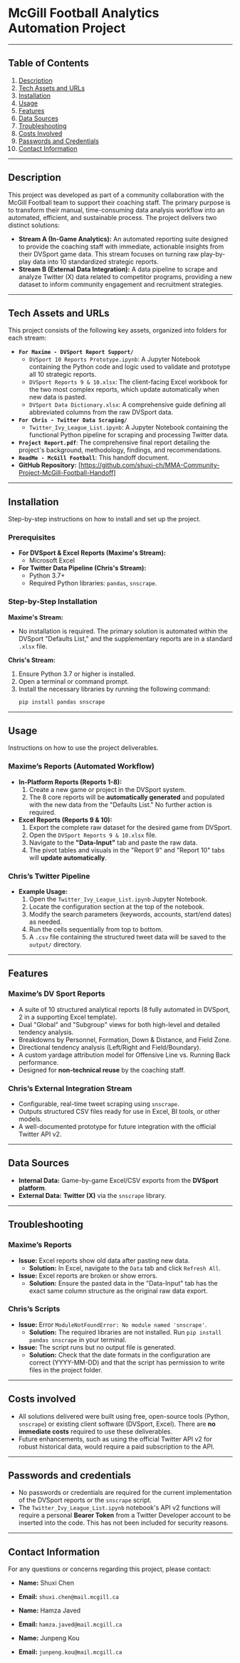 # McGill Football Analytics Automation Project

---

## Table of Contents
1.  [Description](#description)
2.  [Tech Assets and URLs](#tech-assets-and-urls)
3.  [Installation](#installation)
4.  [Usage](#usage)
5.  [Features](#features)
6.  [Data Sources](#data-sources)
7.  [Troubleshooting](#troubleshooting)
8.  [Costs Involved](#costs-involved)
9.  [Passwords and Credentials](#passwords-and-credentials)
10. [Contact Information](#contact-information)

---

## Description
This project was developed as part of a community collaboration with the McGill Football team to support their coaching staff. The primary purpose is to transform their manual, time-consuming data analysis workflow into an automated, efficient, and sustainable process. The project delivers two distinct solutions:

*   **Stream A (In-Game Analytics):** An automated reporting suite designed to provide the coaching staff with immediate, actionable insights from their DVSport game data. This stream focuses on turning raw play-by-play data into 10 standardized strategic reports.
*   **Stream B (External Data Integration):** A data pipeline to scrape and analyze Twitter (X) data related to competitor programs, providing a new dataset to inform community engagement and recruitment strategies.

---

## Tech Assets and URLs
This project consists of the following key assets, organized into folders for each stream:

*   **`For Maxime - DVSport Report Support/`**
    *   `DVSport 10 Reports Prototype.ipynb`: A Jupyter Notebook containing the Python code and logic used to validate and prototype all 10 strategic reports.
    *   `DVSport Reports 9 & 10.xlsx`: The client-facing Excel workbook for the two most complex reports, which update automatically when new data is pasted.
    *   `DVSport Data Dictionary.xlsx`: A comprehensive guide defining all abbreviated columns from the raw DVSport data.
*   **`For Chris - Twitter Data Scraping/`**
    *   `Twitter_Ivy_League_List.ipynb`: A Jupyter Notebook containing the functional Python pipeline for scraping and processing Twitter data.
*   **`Project Report.pdf`**: The comprehensive final report detailing the project's background, methodology, findings, and recommendations.
*   **`ReadMe - McGill Football`**: This handoff document.
*   **GitHub Repository:** [https://github.com/shuxi-ch/MMA-Community-Project-McGill-Football-Handoff]

---

## Installation
Step-by-step instructions on how to install and set up the project.

### Prerequisites
*   **For DVSport & Excel Reports (Maxime's Stream):**
    *   Microsoft Excel
*   **For Twitter Data Pipeline (Chris's Stream):**
    *   Python 3.7+
    *   Required Python libraries: `pandas`, `snscrape`.

### Step-by-Step Installation
**Maxime's Stream:**
*   No installation is required. The primary solution is automated within the DVSport "Defaults List," and the supplementary reports are in a standard `.xlsx` file.

**Chris's Stream:**
1.  Ensure Python 3.7 or higher is installed.
2.  Open a terminal or command prompt.
3.  Install the necessary libraries by running the following command:
    ```bash
    pip install pandas snscrape
    ```

---

## Usage
Instructions on how to use the project deliverables.

### Maxime’s Reports (Automated Workflow)
*   **In-Platform Reports (Reports 1-8):**
    1.  Create a new game or project in the DVSport system.
    2.  The 8 core reports will be **automatically generated** and populated with the new data from the "Defaults List." No further action is required.
*   **Excel Reports (Reports 9 & 10):**
    1.  Export the complete raw dataset for the desired game from DVSport.
    2.  Open the `DVSport Reports 9 & 10.xlsx` file.
    3.  Navigate to the **"Data-Input"** tab and paste the raw data.
    4.  The pivot tables and visuals in the "Report 9" and "Report 10" tabs will **update automatically**.

### Chris’s Twitter Pipeline
*   **Example Usage:**
    1.  Open the `Twitter_Ivy_League_List.ipynb` Jupyter Notebook.
    2.  Locate the configuration section at the top of the notebook.
    3.  Modify the search parameters (keywords, accounts, start/end dates) as needed.
    4.  Run the cells sequentially from top to bottom.
    5.  A `.csv` file containing the structured tweet data will be saved to the `output/` directory.

---

## Features

### Maxime’s DV Sport Reports
*   A suite of 10 structured analytical reports (8 fully automated in DVSport, 2 in a supporting Excel template).
*   Dual "Global" and "Subgroup" views for both high-level and detailed tendency analysis.
*   Breakdowns by Personnel, Formation, Down & Distance, and Field Zone.
*   Directional tendency analysis (Left/Right and Field/Boundary).
*   A custom yardage attribution model for Offensive Line vs. Running Back performance.
*   Designed for **non-technical reuse** by the coaching staff.

### Chris’s External Integration Stream
*   Configurable, real-time tweet scraping using `snscrape`.
*   Outputs structured CSV files ready for use in Excel, BI tools, or other models.
*   A well-documented prototype for future integration with the official Twitter API v2.

---

## Data Sources
*   **Internal Data:** Game-by-game Excel/CSV exports from the **DVSport platform**.
*   **External Data:** **Twitter (X)** via the `snscrape` library.

---

## Troubleshooting

### Maxime’s Reports
*   **Issue:** Excel reports show old data after pasting new data.
    *   **Solution:** In Excel, navigate to the `Data` tab and click `Refresh All`.
*   **Issue:** Excel reports are broken or show errors.
    *   **Solution:** Ensure the pasted data in the "Data-Input" tab has the exact same column structure as the original raw data export.

### Chris’s Scripts
*   **Issue:** Error `ModuleNotFoundError: No module named 'snscrape'`.
    *   **Solution:** The required libraries are not installed. Run `pip install pandas snscrape` in your terminal.
*   **Issue:** The script runs but no output file is generated.
    *   **Solution:** Check that the date formats in the configuration are correct (YYYY-MM-DD) and that the script has permission to write files in the project folder.

---

## Costs involved
*   All solutions delivered were built using free, open-source tools (Python, `snscrape`) or existing client software (DVSport, Excel). There are **no immediate costs** required to use these deliverables.
*   Future enhancements, such as using the official Twitter API v2 for robust historical data, would require a paid subscription to the API.

---

## Passwords and credentials
*   No passwords or credentials are required for the current implementation of the DVSport reports or the `snscrape` script.
*   The `Twitter_Ivy_League_List.ipynb` notebook's API v2 functions will require a personal **Bearer Token** from a Twitter Developer account to be inserted into the code. This has not been included for security reasons.

---

## Contact Information
For any questions or concerns regarding this project, please contact:

*   **Name:** Shuxi Chen
*   **Email:** `shuxi.chen@mail.mcgill.ca`

*   **Name:** Hamza Javed
*   **Email:** `hamza.javed@mail.mcgill.ca`

*   **Name:** Junpeng Kou
*   **Email:** `junpeng.kou@mail.mcgill.ca`
